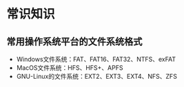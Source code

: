 # 常识知识

## 常用操作系统平台的文件系统格式

- Windows文件系统：FAT、FAT16、FAT32、NTFS、exFAT
- MacOS文件系统：HFS、HFS+、APFS
- GNU-Linux的文件系统：EXT2、EXT3、EXT4、NFS、ZFS
